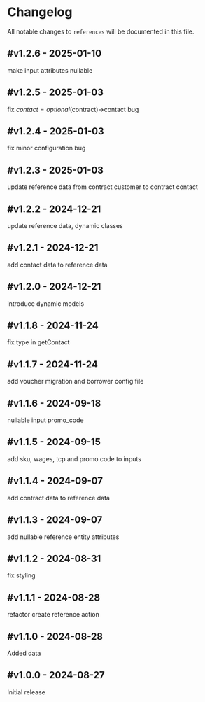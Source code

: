 # Changelog

All notable changes to `references` will be documented in this file.

## #v1.2.6 - 2025-01-10

make input attributes nullable

## #v1.2.5 - 2025-01-03

fix $contact = optional($contract)->contact bug

## #v1.2.4 - 2025-01-03

fix minor configuration bug

## #v1.2.3 - 2025-01-03

update reference data from contract customer to contract contact

## #v1.2.2 - 2024-12-21

update reference data, dynamic classes

## #v1.2.1 - 2024-12-21

add contact data to reference data

## #v1.2.0 - 2024-12-21

introduce dynamic models

## #v1.1.8 - 2024-11-24

fix type in getContact

## #v1.1.7 - 2024-11-24

add voucher migration and borrower config file

## #v1.1.6 - 2024-09-18

nullable input promo_code

## #v1.1.5 - 2024-09-15

add sku, wages, tcp and promo code to inputs

## #v1.1.4 - 2024-09-07

add contract data to reference data

## #v1.1.3 - 2024-09-07

add nullable reference entity attributes

## #v1.1.2 - 2024-08-31

fix styling

## #v1.1.1 - 2024-08-28

refactor create reference action

## #v1.1.0 - 2024-08-28

Added data

## #v1.0.0 - 2024-08-27

Initial release

